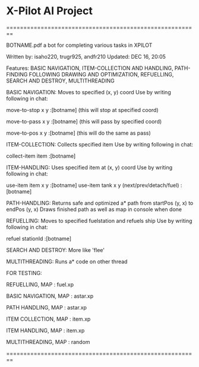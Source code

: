 # X-Pilot AI Project

 ========================================================

 BOTNAME.pdf a bot for completing various tasks in XPILOT

 Written by: isaho220, trugr925, andfr210
 Updated: DEC 16, 20:05

 Features: BASIC NAVIGATION, ITEM-COLLECTION AND HANDLING,
 PATH-FINDING FOLLOWING DRAWING AND OPTIMIZATION,
 REFUELLING, SEARCH AND DESTROY, MULTITHREADING

 BASIC NAVIGATION:
 Moves to specified (x, y) coord
 Use by writing following in chat:

 move-to-stop x y :[botname] (this will stop at specified coord)

 move-to-pass x y :[botname] (this will pass by specified coord)

 move-to-pos  x y :[botname] (this will do the same as pass)

 ITEM-COLLECTION:
 Collects specified item
 Use by writing following in chat:

 collect-item item :[botname]

 ITEM-HANDLING:
 Uses specified item at (x, y) coord
 Use by writing following in chat:

 use-item item x y :[botname]
 use-item tank x y (next/prev/detach/fuel) :[botname]

 PATH-HANDLING:
 Returns safe and optimized a* path from
 startPos (y, x) to endPos (y, x)
 Draws finished path as well as map in console when done

 REFUELLING: 
 Moves to specified fuelstation and refuels ship
 Use by writing following in chat:

 refuel stationId :[botname]

 SEARCH AND DESTROY:
 More like 'flee'

 MULTITHREADING:
 Runs a* code on other thread

 FOR TESTING:

 REFUELLING,       MAP : fuel.xp

 BASIC NAVIGATION, MAP : astar.xp   

 PATH HANDLING,    MAP : astar.xp   

 ITEM COLLECTION,  MAP : item.xp

 ITEM HANDLING,    MAP : item.xp
 
 MULTITHREADING,   MAP : random

 ========================================================
